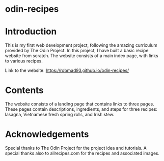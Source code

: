 # odin-recipes

# Introduction
This is my first web development project, following the amazing curriculum provided by The Odin Project.
In this project, I have built a basic recipe website from scratch.
The website consists of a main index page, with links to various recipes.

Link to the website: https://robmad93.github.io/odin-recipes/

# Contents
The website consists of a landing page that contains links to three pages. These pages contain descriptions, ingredients, and steps for three recipes: lasagna, Vietnamese fresh spring rolls, and Irish stew. 

# Acknowledgements
Special thanks to The Odin Project for the project idea and tutorials. A special thanks also to allrecipes.com for the recipes and associated images.
